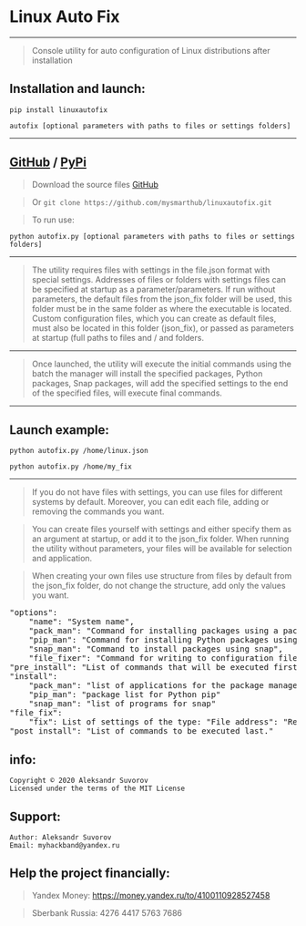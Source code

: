 Linux Auto Fix
===
---

>Console utility for auto configuration of Linux distributions after installation

Installation and launch:
---

`pip install linuxautofix`

`autofix [optional parameters with paths to files or settings folders]`

---
[GitHub](https://github.com/mysmarthub/linuxautofix) / [PyPi](https://pypi.org/project/linuxautofix/)
---
>Download the source files [GitHub](https://github.com/mysmarthub/linuxautofix)

>Or `git clone https://github.com/mysmarthub/linuxautofix.git`

> To run use:

`python autofix.py [optional parameters with paths to files or settings folders]`

---

>The utility requires files with settings in the 
> file.json format with special settings.
Addresses of files or folders with settings files can 
> be specified at startup as a parameter/parameters. 
> If run without parameters, the default files from the json_fix 
> folder will be used, this folder must be in the same folder as
where the executable is located. Custom configuration files, 
> which you can create as default files, 
> must also be located in this folder (json_fix), 
> or passed as parameters at startup (full paths to files and / and folders.

---

>Once launched, the utility will execute the initial commands using the batch
the manager will install the specified packages, Python packages, Snap packages,
will add the specified settings to the end of the specified files,
will execute final commands.

---
Launch example:
---
<code>python autofix.py /home/linux.json</code>

<code>python autofix.py /home/my_fix</code>

---

>If you do not have files with settings,
you can use files for different systems by default.
Moreover, you can edit each file,
adding or removing the commands you want.

>You can create files yourself with
settings and either specify them as an argument at startup,
or add it to the json_fix folder. When running the utility without parameters,
your files will be available for selection and application.


>When creating your own files use
structure from files by default from the json_fix folder,
do not change the structure, add only the values you want.

<pre>
"options":
    "name": "System name",
    "pack_man": "Command for installing packages using a package manager like apt",
    "pip_man": "Command for installing Python packages using pip",
    "snap_man": "Command to install packages using snap",
    "file_fixer": "Command for writing to configuration files, it is not recommended to change"
"pre_install": "List of commands that will be executed first, before installing programs and configuring files."
"install":
    "pack_man": "list of applications for the package manager"
    "pip_man": "package list for Python pip"
    "snap_man": "list of programs for snap"
"file_fix":
    "fix": List of settings of the type: "File address": "Recorded value"
"post_install": "List of commands to be executed last."
</pre>

info:
---
    Copyright © 2020 Aleksandr Suvorov
    Licensed under the terms of the MIT License

Support:
---
    Author: Aleksandr Suvorov
    Email: myhackband@yandex.ru

Help the project financially:
---
>Yandex Money:
https://money.yandex.ru/to/4100110928527458

>Sberbank Russia:
4276 4417 5763 7686
    